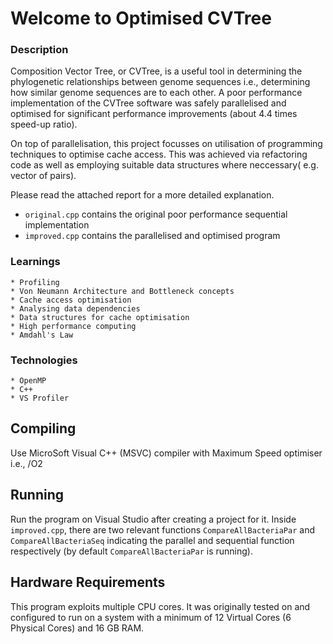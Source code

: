 # Welcome to Optimised CVTree

### Description
Composition Vector Tree, or CVTree, is a useful tool in determining the phylogenetic relationships between genome sequences i.e., determining how similar genome sequences are to each other. A poor performance implementation of the CVTree software was safely parallelised and optimised for significant performance improvements (about 4.4 times speed-up ratio).

On top of parallelisation, this project focusses on utilisation of programming techniques to optimise cache access. This was achieved via refactoring code as well as employing suitable data structures where neccessary( e.g. vector of pairs).

Please read the attached report for a more detailed explanation.

* `original.cpp` contains the original poor performance sequential implementation  
* `improved.cpp` contains the parallelised and optimised program


### Learnings
    * Profiling
    * Von Neumann Architecture and Bottleneck concepts
    * Cache access optimisation
    * Analysing data dependencies
    * Data structures for cache optimisation
    * High performance computing
    * Amdahl's Law

### Technologies
    * OpenMP
    * C++
    * VS Profiler

## Compiling
Use MicroSoft Visual C++ (MSVC) compiler with Maximum Speed optimiser i.e., /O2

## Running
Run the program on Visual Studio after creating a project for it. 
Inside `improved.cpp`, there are two relevant functions `CompareAllBacteriaPar` and `CompareAllBacteriaSeq` indicating the parallel and sequential function respectively (by default `CompareAllBacteriaPar` is running).

## Hardware Requirements
This program exploits multiple CPU cores. It was originally tested on and configured to run on a system with a minimum of 12 Virtual Cores (6 Physical Cores) and 16 GB RAM.
